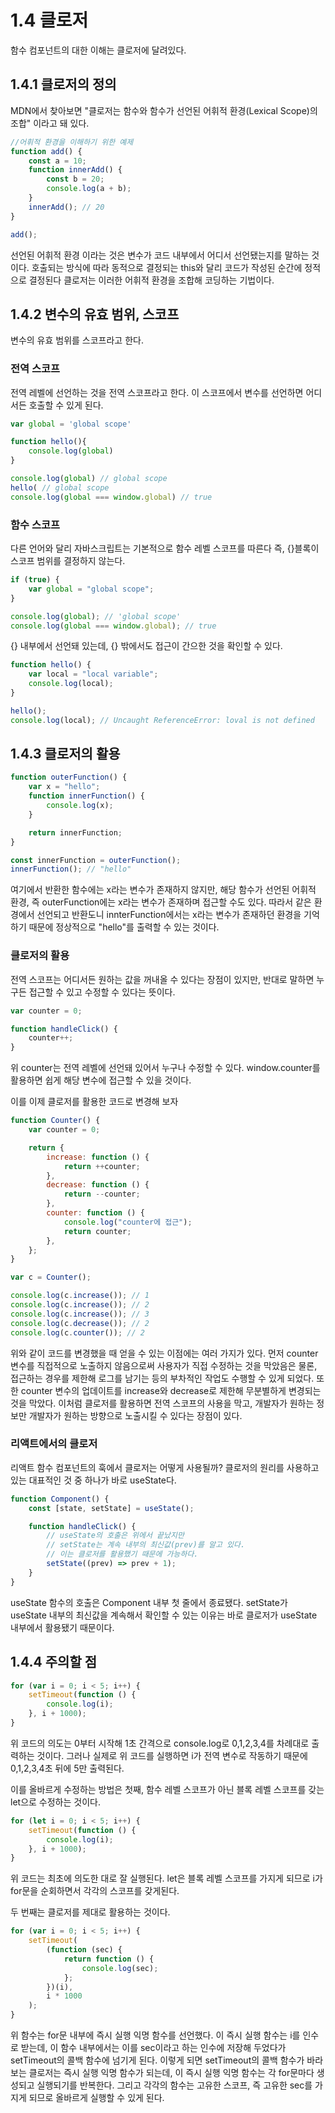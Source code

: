 # 1.4 클로저

함수 컴포넌트의 대한 이해는 클로저에 달려있다.

## 1.4.1 클로저의 정의

MDN에서 찾아보면 "클로저는 함수와 함수가 선언된 어휘적 환경(Lexical Scope)의 조합" 이라고 돼 있다.

```jsx
//어휘적 환경을 이해하기 위한 예제
function add() {
    const a = 10;
    function innerAdd() {
        const b = 20;
        console.log(a + b);
    }
    innerAdd(); // 20
}

add();
```

선언된 어휘적 환경 이라는 것은 변수가 코드 내부에서 어디서 선언됐는지를 말하는 것이다.
호출되는 방식에 따라 동적으로 결정되는 this와 달리 코드가 작성된 순간에 정적으로 결정된다
클로저는 이러한 어휘적 환경을 조합해 코딩하는 기법이다.

## 1.4.2 변수의 유효 범위, 스코프

변수의 유효 범위를 스코프라고 한다.

### 전역 스코프

전역 레벨에 선언하는 것을 전역 스코프라고 한다.
이 스코프에서 변수를 선언하면 어디서든 호출할 수 있게 된다.

```jsx
var global = 'global scope'

function hello(){
    console.log(global)
}

console.log(global) // global scope
hello( // global scope
console.log(global === window.global) // true
```

### 함수 스코프

다른 언어와 달리 자바스크립트는 기본적으로 함수 레벨 스코프를 따른다
즉, {}블록이 스코프 범위를 결정하지 않는다.

```jsx
if (true) {
    var global = "global scope";
}

console.log(global); // 'global scope'
console.log(global === window.global); // true
```

{} 내부에서 선언돼 있는데, {} 밖에서도 접근이 간으한 것을 확인할 수 있다.

```jsx
function hello() {
    var local = "local variable";
    console.log(local);
}

hello();
console.log(local); // Uncaught ReferenceError: loval is not defined
```

## 1.4.3 클로저의 활용

```jsx
function outerFunction() {
    var x = "hello";
    function innerFunction() {
        console.log(x);
    }

    return innerFunction;
}

const innerFunction = outerFunction();
innerFunction(); // "hello"
```

여기에서 반환한 함수에는 x라는 변수가 존재하지 않지만,
해당 함수가 선언된 어휘적 환경, 즉 outerFunction에는 x라는 변수가 존재하며 접근할 수도 있다.
따라서 같은 환경에서 선언되고 반환도니 innterFunction에서는 x라는 변수가 존재하던 환경을 기억하기 때문에 정상적으로 "hello"를 출력할 수 있는 것이다.

### 클로저의 활용

전역 스코프는 어디서든 원하는 값을 꺼내올 수 있다는 장점이 있지만,
반대로 말하면 누구든 접근할 수 있고 수정할 수 있다는 뜻이다.

```jsx
var counter = 0;

function handleClick() {
    counter++;
}
```

위 counter는 전역 레벨에 선언돼 있어서 누구나 수정할 수 있다.
window.counter를 활용하면 쉽게 해당 변수에 접근할 수 있을 것이다.

이를 이제 클로저를 활용한 코드로 변경해 보자

```jsx
function Counter() {
    var counter = 0;

    return {
        increase: function () {
            return ++counter;
        },
        decrease: function () {
            return --counter;
        },
        counter: function () {
            console.log("counter에 접근");
            return counter;
        },
    };
}

var c = Counter();

console.log(c.increase()); // 1
console.log(c.increase()); // 2
console.log(c.increase()); // 3
console.log(c.decrease()); // 2
console.log(c.counter()); // 2
```

위와 같이 코드를 변경했을 때 얻을 수 있는 이점에는 여러 가지가 있다.
먼저 counter 변수를 직접적으로 노출하지 않음으로써 사용자가 직접 수정하는 것을 막았음은 물론,
접근하는 경우를 제한해 로그를 남기는 등의 부차적인 작업도 수행할 수 있게 되었다.
또한 counter 변수의 업데이트를 increase와 decrease로 제한해 무분별하게 변경되는 것을 막았다.
이처럼 클로저를 활용하면 전역 스코프의 사용을 막고, 개발자가 원하는 정보만 개발자가 원하는 방향으로 노출시킬 수 있다는 장점이 있다.

### 리액트에서의 클로저

리액트 함수 컴포넌트의 훅에서 클로저는 어떻게 사용될까?
클로저의 원리를 사용하고 있는 대표적인 것 중 하나가 바로 useState다.

```jsx
function Component() {
    const [state, setState] = useState();

    function handleClick() {
        // useState의 호출은 위에서 끝났지만
        // setState는 계속 내부의 최신값(prev)를 알고 있다.
        // 이는 클로저를 활용했기 때문에 가능하다.
        setState((prev) => prev + 1);
    }
}
```

useState 함수의 호출은 Component 내부 첫 줄에서 종료됐다.
setState가 useState 내부의 최신값을 계속해서 확인할 수 있는 이유는
바로 클로저가 useState 내부에서 활용됐기 때문이다.

## 1.4.4 주의할 점

```jsx
for (var i = 0; i < 5; i++) {
    setTimeout(function () {
        console.log(i);
    }, i + 1000);
}
```

위 코드의 의도는 0부터 시작해 1초 간격으로 console.log로 0,1,2,3,4를 차례대로 출력하는 것이다.
그러나 실제로 위 코드를 실행하면 i가 전역 변수로 작동하기 때문에 0,1,2,3,4초 뒤에 5만 출력된다.

이를 올바르게 수정하는 방법은 첫째, 함수 레벨 스코프가 아닌 블록 레벨 스코프를 갖는 let으로 수정하는 것이다.

```jsx
for (let i = 0; i < 5; i++) {
    setTimeout(function () {
        console.log(i);
    }, i + 1000);
}
```

위 코드는 최초에 의도한 대로 잘 실행된다.
let은 블록 레벨 스코프를 가지게 되므로 i가 for문을 순회하면서 각각의 스코프를 갖게된다.

두 번째는 클로저를 제대로 활용하는 것이다.

```jsx
for (var i = 0; i < 5; i++) {
    setTimeout(
        (function (sec) {
            return function () {
                console.log(sec);
            };
        })(i),
        i * 1000
    );
}
```

위 함수는 for문 내부에 즉시 실행 익명 함수를 선언했다.
이 즉시 실행 함수는 i를 인수로 받는데,
이 함수 내부에서는 이를 sec이라고 하는 인수에 저장해 두었다가 setTimeout의 콜백 함수에 넘기게 된다.
이렇게 되면 setTimeout의 콜백 함수가 바라보는 클로저는 즉시 실행 익명 함수가 되는데,
이 즉시 실행 익명 함수는 각 for문마다 생성되고 실행되기를 반복한다.
그리고 각각의 함수는 고유한 스코프, 즉 고유한 sec를 가지게 되므로 올바르게 실행할 수 있게 된다.
